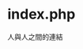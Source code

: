 # index.php
人與人之間的連結
<?php
$arr = array(
'https://linktr.ee/168cm36D27y/',
'https://flow.page/168cm36d27y/',
'https://many.link/168cm36d27y/',
'https://linktr.ee/167cm41kg',
'https://flow.page/167cm41kg',
'https://many.link/167cm41kg',
'https://linktr.ee/165cm45kg',
'https://flow.page/165cm45kg',
'https://linktr.ee/xiaohuangshu',
'https://flow.page/xiaohuangshu',
'https://flow.page/2486',
'https://linktr.ee/PopularSOD',
'https://flow.page/popularsod',
'https://flow.page/junepuchchawan',
'https://flow.page/30cmdcup',
'https://many.link/popularsod',
'https://flow.page/91xingge',
'https://linktr.ee/tutubaby',
'https://flow.page/tutubaby',
'https://linktr.ee/Pickupgirl98',
'https://flow.page/pickupgirl98',
'https://linktr.ee/manow4455',
'https://linktr.ee/rubymoonewty',
'https://flow.page/manow4455',
'https://flow.page/rubymoonewty',
'https://flow.page/nthanitcha',
'https://linktr.ee/xiaojiejie',
'https://flow.page/xiaojiejie',
'https://many.link/xiaojiejie',
'https://linktr.ee/LeisItubaobao',
'https://flow.page/leisitubaobao',
'https://many.link/leisitubaobao',
'https://linktr.ee/TestFlight',
'https://flow.page/testflight',
'https://linktr.ee/utsexchat',
'https://flow.page/utsexchat',
'https://many.link/utsexchat',
'https://flow.page/s383app',
'https://many.link/s383app',
'https://linktr.ee/s383app',
'https://flow.page/bj4xd',
'https://many.link/bj4xd',
'https://linktr.ee/playgf',
'https://flow.page/playgf',
'https://many.link/playgf',
'https://linktr.ee/makesuregunmore',
'https://flow.page/makesuregunmore',
'https://many.link/makesuregunmore',
'https://linktr.ee/Taiwangirleasy',
'https://flow.page/taiwangirleasy',
'https://many.link/taiwangirleasy',
'https://linktr.ee/avd48',
'https://flow.page/avd48',
'https://many.link/avd48',
'https://linktr.ee/playgfcom',
'https://flow.page/playgfcom',
'https://many.link/playgfcom',
'https://linktr.ee/yyzhibo',
'https://flow.page/yyzhibo',
'https://many.link/yyzhibo',
'https://flow.page/sssvip',
'https://linktr.ee/7k7k7k7k',
'https://flow.page/7k7k7k7k',
'https://twitter.com/olymbingo',
'https://twitter.com/popularsod',
'https://twitter.com/30cmdcup',
'https://twitter.com/167cm41kg',
'https://linktr.ee/Live173app',
'https://linktr.ee/avbobo',
'https://flow.page/avbobo',
'https://many.link/AVBOBO',
'https://linktr.ee/7ki7ki88',
'https://flow.page/7ki7ki88',
'https://linktr.ee/kkimkkimmy',
'https://flow.page/kkimkkimmy',
'https://flow.page/aiaizuozuo',
'https://linktr.ee/duangduangduang',
'https://flow.page/duangduangduang',
'https://linktr.ee/Wushirenfeijzj',
'https://flow.page/Wushirenfeijzj',
'https://linktr.ee/twuucc',
'https://flow.page/twuucc',
'https://many.link/twuucc',
'https://linktr.ee/s383zhibo',
'https://flow.page/s383zhibo',
'https://many.link/uthomelive',
'https://linktr.ee/UThomeLive',
'https://flow.page/uthomelive',
);
$key = array_rand($arr, 1);
// echo $arr[$key];
header('Location: ' . $arr[$key]);
exit;
?>

